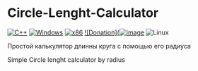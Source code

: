 # Circle-Lenght-Calculator

[![C++](https://img.shields.io/badge/language-C%2B%2B-%23f34b7d.svg?style=plastic)](https://en.wikipedia.org/wiki/C%2B%2B) 
[![Windows](https://img.shields.io/badge/platform-Windows-0078d7.svg?style=plastic)](https://en.wikipedia.org/wiki/Microsoft_Windows) 
[![x86](https://img.shields.io/badge/arch-x86-red.svg?style=plastic)](https://en.wikipedia.org/wiki/X86)
[![Donation](![image](https://user-images.githubusercontent.com/54349566/131672679-e512bd58-f2d5-4b36-9de4-4817d0fd9f9e.png)](https://www.donationalerts.com/r/maj0r1koff)
![Linux](https://github.com/danielkrupinski/Osiris/workflows/Linux/badge.svg?branch=master&event=push)


Простой калькулятор длинны круга с помощью его радиуса

Simple Circle lenght calculator by radius

